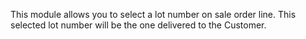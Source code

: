 This module allows you to select a lot number on sale order line. This
selected lot number will be the one delivered to the Customer.
